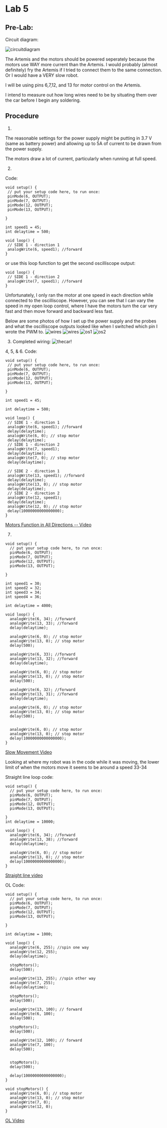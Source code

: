 # Lab 5
## Pre-Lab:

Circuit diagram:

![circuitdiagram](../images/circuitdiagram.jpg)

The Artemis and the motors should be powered seperately because the motors use WAY more current than the Artemis. I would probably (almost definitely) fry the Artemis if I tried to connect them to the same connection. Or I would have a VERY slow robot.

I will be using pins 6,7,12, and 13 for motor control on the Artemis.

I intend to measure out how long wires need to be by situating them over the car before I begin any soldering.

## Procedure
 1. 
 The reasonable settings for the power supply might be putting in 3.7 V (same as battery power) and allowing up to 5A of current to be drawn from the power supply.

 The motors draw a lot of current, particularly when running at full speed.

 2. 
 Code:

 ```
 void setup() {
  // put your setup code here, to run once:
  pinMode(6, OUTPUT);
  pinMode(7, OUTPUT);
  pinMode(12, OUTPUT);
  pinMode(13, OUTPUT);

}

int speed1 = 45;
int delaytime = 500;

void loop() {
  // SIDE 1 - direction 1
  analogWrite(6, speed1); //forward
}
 ```
 or use this loop function to get the second oscilliscope output:
 ```
 void loop() {
  // SIDE 1 - direction 2
  analogWrite(7, speed1); //forward
}
 ```
Unfortunately, I only ran the motor at one speed in each direction while connected to the oscilliscope. However, you can see that I can vary the speed in my open loop control, where I have the motors turn the car very fast and then move forward and backward less fast.

Below are some photos of how I set up the power supply and the probes and what the oscilliscope outputs looked like when I switched which pin I wrote the PWM to.
![wires](../images/oswires1.jpg)
![wires](../images/oswires2.jpg)
![os1](../images/os1.jpg)
![os2](../images/os2.jpg)

 3. Completed wiring:
![thecar!](../images/wiring.jpg)

 4, 5, & 6.
 Code:
 ```
 void setup() {
  // put your setup code here, to run once:
  pinMode(6, OUTPUT);
  pinMode(7, OUTPUT);
  pinMode(12, OUTPUT);
  pinMode(13, OUTPUT);

}

int speed1 = 45;

int delaytime = 500;

void loop() {
  // SIDE 1 - direction 1
  analogWrite(6, speed1); //forward
  delay(delaytime);
  analogWrite(6, 0); // stop motor
  delay(delaytime);
  // SIDE 1 - direction 2
  analogWrite(7, speed1);
  delay(delaytime);
  analogWrite(7, 0); // stop motor
  delay(delaytime);

  // SIDE 2 - direction 1
  analogWrite(13, speed1); //forward
  delay(delaytime);
  analogWrite(13, 0); // stop motor
  delay(delaytime);
  // SIDE 2 - direction 2
  analogWrite(12, speed1);
  delay(delaytime);
  analogWrite(12, 0); // stop motor
  delay(10000000000000000);
}
```
[Motors Function in All Directions -- Video](https://drive.google.com/drive/u/0/folders/11GfFDY5akuKIYUHEsXp0bvGrKUy-pq9A)

7. 

```
void setup() {
  // put your setup code here, to run once:
  pinMode(6, OUTPUT);
  pinMode(7, OUTPUT);
  pinMode(12, OUTPUT);
  pinMode(13, OUTPUT);

}

int speed1 = 30;
int speed2 = 32;
int speed3 = 34;
int speed4 = 36;

int delaytime = 4000;

void loop() {
  analogWrite(6, 34); //forward
  analogWrite(13, 33); //forward
  delay(delaytime);
  
  analogWrite(6, 0); // stop motor
  analogWrite(13, 0); // stop motor
  delay(500);

  analogWrite(6, 33); //forward
  analogWrite(13, 32); //forward
  delay(delaytime);

  analogWrite(6, 0); // stop motor
  analogWrite(13, 0); // stop motor
  delay(500);

  analogWrite(6, 32); //forward
  analogWrite(13, 31); //forward
  delay(delaytime);

  analogWrite(6, 0); // stop motor
  analogWrite(13, 0); // stop motor
  delay(500);
  

  analogWrite(6, 0); // stop motor
  analogWrite(13, 0); // stop motor
  delay(10000000000000000);
}
```

[Slow Movement Video](https://drive.google.com/drive/u/0/folders/11GfFDY5akuKIYUHEsXp0bvGrKUy-pq9A)

Looking at where my robot was in the code while it was moving, the lower limit of when the motors move it seems to be around a speed 33-34


Straight line loop code:
```
void setup() {
  // put your setup code here, to run once:
  pinMode(6, OUTPUT);
  pinMode(7, OUTPUT);
  pinMode(12, OUTPUT);
  pinMode(13, OUTPUT);

}
int delaytime = 10000;

void loop() {
  analogWrite(6, 34); //forward
  analogWrite(13, 38); //forward
  delay(delaytime);
  
  analogWrite(6, 0); // stop motor
  analogWrite(13, 0); // stop motor
  delay(10000000000000000);
}
```
[Straight line video](https://drive.google.com/drive/u/0/folders/11GfFDY5akuKIYUHEsXp0bvGrKUy-pq9A)

OL Code:
```
void setup() {
  // put your setup code here, to run once:
  pinMode(6, OUTPUT);
  pinMode(7, OUTPUT);
  pinMode(12, OUTPUT);
  pinMode(13, OUTPUT);

}

int delaytime = 1000;

void loop() {
  analogWrite(6, 255); //spin one way
  analogWrite(12, 255); 
  delay(delaytime);

  stopMotors();
  delay(500);

  analogWrite(13, 255); //spin other way
  analogWrite(7, 255);
  delay(delaytime);
  
  stopMotors();
  delay(500);

  analogWrite(13, 100); // forward
  analogWrite(6, 100);
  delay(500);
  
  stopMotors();
  delay(500);

  analogWrite(12, 100); // forward
  analogWrite(7, 100);
  delay(500);
  

  stopMotors();
  delay(500);
  
  delay(10000000000000000);
}

void stopMotors() {
  analogWrite(6, 0); // stop motor
  analogWrite(13, 0); // stop motor
  analogWrite(7, 0);
  analogWrite(12, 0);
}
```

[OL Video](https://drive.google.com/drive/u/0/folders/11GfFDY5akuKIYUHEsXp0bvGrKUy-pq9A)